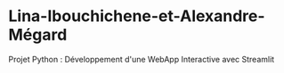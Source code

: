 # Lina-Ibouchichene-et-Alexandre-Mégard
Projet Python : Développement d'une WebApp Interactive avec Streamlit
